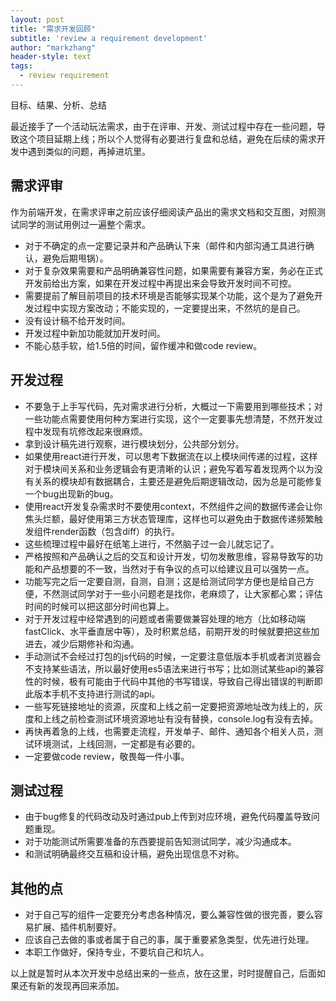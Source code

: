 ```yaml
---
layout: post
title: "需求开发回顾"
subtitle: 'review a requirement development'
author: "markzhang"
header-style: text
tags:
  - review requirement
---
```


目标、结果、分析、总结

最近接手了一个活动玩法需求，由于在评审、开发、测试过程中存在一些问题，导致这个项目延期上线；所以个人觉得有必要进行复盘和总结，避免在后续的需求开发中遇到类似的问题，再掉进坑里。

## 需求评审
作为前端开发，在需求评审之前应该仔细阅读产品出的需求文档和交互图，对照测试同学的测试用例过一遍整个需求。
* 对于不确定的点一定要记录并和产品确认下来（邮件和内部沟通工具进行确认，避免后期甩锅）。
* 对于复杂效果需要和产品明确兼容性问题，如果需要有兼容方案，务必在正式开发前给出方案，如果在开发过程中再提出来会导致开发时间不可控。
* 需要提前了解目前项目的技术环境是否能够实现某个功能，这个是为了避免开发过程中实现方案改动；不能实现的，一定要提出来，不然坑的是自己。
* 没有设计稿不给开发时间。
* 开发过程中新加功能就加开发时间。
* 不能心慈手软，给1.5倍的时间，留作缓冲和做code review。

## 开发过程
* 不要急于上手写代码，先对需求进行分析，大概过一下需要用到哪些技术；对一些功能点需要使用何种方案进行实现，这个一定要事先想清楚，不然开发过程中发现有坑修改起来很麻烦。
* 拿到设计稿先进行观察，进行模块划分，公共部分划分。
* 如果使用react进行开发，可以思考下数据流在以上模块间传递的过程，这样对于模块间关系和业务逻辑会有更清晰的认识；避免写着写着发现两个以为没有关系的模块却有数据耦合，主要还是避免后期逻辑改动，因为总是可能修复一个bug出现新的bug。
* 使用react开发复杂需求时不要使用context，不然组件之间的数据传递会让你焦头烂额，最好使用第三方状态管理库，这样也可以避免由于数据传递频繁触发组件render函数（包含diff）的执行。
* 这些梳理过程中最好在纸笔上进行，不然脑子过一会儿就忘记了。
* 严格按照和产品确认之后的交互和设计开发，切勿发散思维，容易导致写的功能和产品想要的不一致，当然对于有争议的点可以给建议且可以强势一点。
* 功能写完之后一定要自测，自测，自测；这是给测试同学方便也是给自己方便，不然测试同学对于一些小问题老是找你，老麻烦了，让大家都心累；评估时间的时候可以把这部分时间也算上。
* 对于开发过程中经常遇到的问题或者需要做兼容处理的地方（比如移动端fastClick、水平垂直居中等），及时积累总结，前期开发的时候就要把这些加进去，减少后期修补和沟通。
* 手动测试不会经过打包的js代码的时候，一定要注意低版本手机或者浏览器会不支持某些语法，所以最好使用es5语法来进行书写；比如测试某些api的兼容性的时候，极有可能由于代码中其他的书写错误，导致自己得出错误的判断即此版本手机不支持进行测试的api。
* 一些写死链接地址的资源，灰度和上线之前一定要把资源地址改为线上的，灰度和上线之前检查测试环境资源地址有没有替换，console.log有没有去掉。
* 再快再着急的上线，也需要走流程，开发单子、邮件、通知各个相关人员，测试环境测试，上线回测，一定都是有必要的。
* 一定要做code review，敬畏每一件小事。

## 测试过程
* 由于bug修复的代码改动及时通过pub上传到对应环境，避免代码覆盖导致问题重现。
* 对于功能测试所需要准备的东西要提前告知测试同学，减少沟通成本。
* 和测试明确最终交互稿和设计稿，避免出现信息不对称。

## 其他的点
* 对于自己写的组件一定要充分考虑各种情况，要么兼容性做的很完善，要么容易扩展、插件机制要好。
* 应该自己去做的事或者属于自己的事，属于重要紧急类型，优先进行处理。
* 本职工作做好，保持专业，不要坑自己和坑人。

以上就是暂时从本次开发中总结出来的一些点，放在这里，时时提醒自己，后面如果还有新的发现再回来添加。